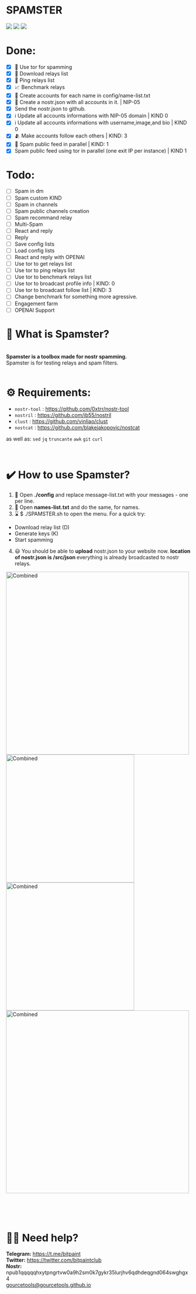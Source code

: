 # <b>SPAMSTER</b><br>
<img src="https://img.shields.io/badge/Tested%20under-Ubuntu%2022.04.1%20LTS-orange"> <img src="https://img.shields.io/badge/Tested%20under-W10%20Pro%20WSL%20Ubuntu%2022.04.1%20LTS-blue"> <img src="https://img.shields.io/badge/License-MIT-orange.svg">

# Done:
- [x] 🧅 Use tor for spamming 
- [x] 📡 Download relays list
- [x] 🏓 Ping relays list 
- [x] 📈 Benchmark relays
- [x] 🔑 Create accounts for each name in config/name-list.txt 
- [x] 📁 Create a nostr.json with all accounts in it. | NIP-05
- [x] Send the nostr.json to github.
- [x] ℹ️ Update all accounts informations with NIP-05 domain | KIND 0
- [x] ℹ️ Update all accounts informations with username,image,and bio | KIND 0
- [x] 🫂 Make accounts follow each others | KIND: 3
- [x] 📢 Spam public feed in parallel | KIND: 1 
- [x] Spam public feed using tor in parallel (one exit IP per instance) | KIND 1 

# Todo:
- [ ] Spam in dm
- [ ] Spam custom KIND
- [ ] Spam in channels
- [ ] Spam public channels creation 
- [ ] Spam recommand relay 
- [ ] Multi-Spam
- [ ] React and reply
- [ ] Reply
- [ ] Save config lists 
- [ ] Load config lists 
- [ ] React and reply with OPENAI
- [ ] Use tor to get relays list
- [ ] Use tor to ping relays list
- [ ] Use tor to benchmark relays list
- [ ] Use tor to broadcast profile info  | KIND: 0
- [ ] Use tor to broadcast follow list  | KIND: 3
- [ ] Change benchmark for something more agressive.
- [ ] Engagement farm
- [ ] OPENAI Support

# <b>🍩 What is Spamster?</b><br>
<br>
<b>Spamster is a toolbox made for nostr spamming.</b><br>
Spamster is for testing relays and spam filters.<br>
<br>

# <b>⚙️ Requirements:</b><br>

- `nostr-tool` : https://github.com/0xtrr/nostr-tool
- `nostril` : https://github.com/jb55/nostril
- `clust` : https://github.com/vinliao/clust
- `nostcat` : https://github.com/blakejakopovic/nostcat

as well as: 
`sed` `jq` `truncante` `awk` `git` `curl`


<br>

# <b>✔️ How to use Spamster?</b><br>
1) 📜  Open <b>./config</b> and replace </b>message-list.txt</b> with your messages - one per line.<br>
2) 🧰  Open <b>names-list.txt</b> and do the same, for names. <br>
3) ⌛  $ ./SPAMSTER.sh to open the menu. For a quick try:<br>
- Download relay list (D)
- Generate keys (K)
- Start spamming
4) 😃  You should be able to <b>upload</b> nostr.json to your website now. <b>location of nostr.json is /src/json </b> everything is already broadcasted to nostr relays. </b> 






 <img src="https://user-images.githubusercontent.com/120996278/217402497-30ca7627-f0be-44bf-aff9-f990977743b1.png" alt="Combined" width="500px">  <br>
 <img src="https://user-images.githubusercontent.com/120996278/216779746-7a46dade-7625-4d97-b61b-e0ac1473786a.png" alt="Combined" width="350px">
 <img src="https://user-images.githubusercontent.com/120996278/216779776-3a5fa1a5-421f-43a6-8359-0ef904bfd701.png" alt="Combined" width="350px"> <br>
 <img src="https://user-images.githubusercontent.com/120996278/217404959-b4d81910-6f8b-404c-a0e2-f5519bdcc391.png" alt="Combined" width="500px"> <br> 







<br> <br>
<br>
# 🙋‍♂️ Need help? <br> 
 <b>Telegram:</b> https://t.me/bitpaint<br>
<b>Twitter:</b> https://twitter.com/bitpaintclub<br>
<b>Nostr:</b><br>
npub1qqqqqhxytpngrtvw0a9h2sm0k7gykr35lurjhv6qdhdeqgnd064swghgx4<br>
gourcetools@gourcetools.github.io



